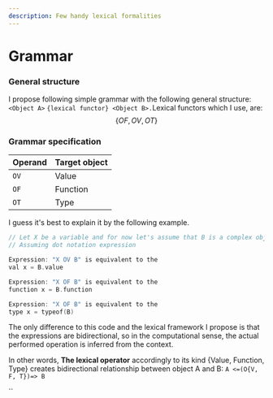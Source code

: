 ```yaml
---
description: Few handy lexical formalities
---
```


# Grammar

### General structure

I propose following simple grammar with the following general structure: `<Object A>` `{lexical functor} <Object B>.`Lexical functors which I use, are: $$\{OF, OV, OT\}$$

### Grammar specification

| Operand  | Target object |
| -------- | ------------- |
| `OV`     | Value         |
| `OF`     | Function      |
| `OT`     | Type          |

I guess it's best to explain it by the following example.&#x20;

```cpp
// Let X be a variable and for now let's assume that B is a complex object
// Assuming dot notation expression 

Expression: "X OV B" is equivalent to the 
val x = B.value

Expression: "X OF B" is equivalent to the 
function x = B.function

Expression: "X OF B" is equivalent to the 
type x = typeof(B)
```

The only difference to this code and the lexical framework I propose is that the expressions are bidirectional, so in the computational sense, the actual performed operation is inferred from the context.

In other words, **The lexical operator** accordingly to its kind {Value, Function, Type} creates bidirectional relationship between object A and B: `A <=(O{V, F, T})=> B`

``
